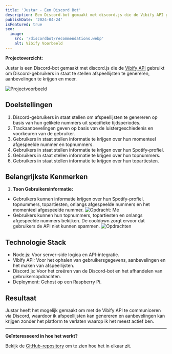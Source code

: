 ```yaml
---
title: 'Justar - Een Discord Bot'
description: Een Discord-bot gemaakt met discord.js die de Vibify API gebruikt om Discord-gebruikers in staat te stellen afspeellijsten te genereren, aanbevelingen te krijgen en meer.
publishDate: '2024-04-24'
isFeatured: true
seo:
  image:
    src: '/discordbot/recommendations.webp'
    alt: Vibify Voorbeeld
---
```


**Projectoverzicht:**

Justar is een Discord-bot gemaakt met discord.js die de [Vibify API](../project-1) gebruikt om Discord-gebruikers in staat te stellen afspeellijsten te genereren, aanbevelingen te krijgen en meer.

![Projectvoorbeeld](/discordbot/recommendations.webp)

## Doelstellingen

1. Discord-gebruikers in staat stellen om afspeellijsten te genereren op basis van hun gelikete nummers uit specifieke tijdsperiodes.
2. Trackaanbevelingen geven op basis van de luistergeschiedenis en voorkeuren van de gebruiker.
3. Gebruikers in staat stellen informatie te krijgen over hun momenteel afgespeelde nummer en topnummers.
4. Gebruikers in staat stellen informatie te krijgen over hun Spotify-profiel.
5. Gebruikers in staat stellen informatie te krijgen over hun topnummers.
6. Gebruikers in staat stellen informatie te krijgen over hun topartiesten.

## Belangrijkste Kenmerken

1. **Toon Gebruikersinformatie:**

- Gebruikers kunnen informatie krijgen over hun Spotify-profiel, topnummers, topartiesten, onlangs afgespeelde nummers en het momenteel afgespeelde nummer.
  ![Opdracht: Me](/discordbot/me.webp)
- Gebruikers kunnen hun topnummers, topartiesten en onlangs afgespeelde nummers bekijken. De cooldown zorgt ervoor dat gebruikers de API niet kunnen spammen.
  ![Opdrachten](/discordbot/commands.webp)

## Technologie Stack

- Node.js: Voor server-side logica en API-integratie.
- Vibify API: Voor het ophalen van gebruikersgegevens, aanbevelingen en het maken van afspeellijsten.
- Discord.js: Voor het creëren van de Discord-bot en het afhandelen van gebruikersopdrachten.
- Deployment: Gehost op een Raspberry Pi.

## Resultaat

Justar heeft het mogelijk gemaakt om met de Vibify API te communiceren via Discord, waardoor ik afspeellijsten kan genereren en aanbevelingen kan krijgen zonder het platform te verlaten waarop ik het meest actief ben.

---

**Geïnteresseerd in hoe het werkt?**

Bekijk de [GitHub-repository](https://github.com/justin0122/discordBotJS) om te zien hoe het in elkaar zit.
